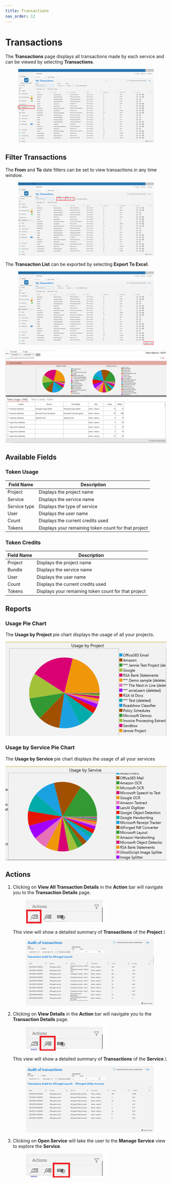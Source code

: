 ```yaml
---
title: Transactions
nav_order: 12
---
```


# Transactions

The **Transactions** page displays all transactions made by each service and can be viewed by selecting **Transactions**.

<figure><img src=".gitbook/assets/image (10).png" alt=""><figcaption></figcaption></figure>

## Filter Transactions

The **From** and **To** date filters can be set to view transactions in any time window.

<figure><img src=".gitbook/assets/image (11).png" alt=""><figcaption></figcaption></figure>

The **Transaction List** can be exported by selecting **Export To Excel**.

<figure><img src=".gitbook/assets/image (15) (1).png" alt=""><figcaption></figcaption></figure>

![Transactions](<.gitbook/assets/transactions (1) (1) (1).png>)

## Available Fields

### Token Usage

| Field Name   | Description                                          |
| ------------ | ---------------------------------------------------- |
| Project      | Displays the project name                            |
| Service      | Displays the service name                            |
| Service type | Displays the type of service                         |
| User         | Displays the user name                               |
| Count        | Displays the current credits used                    |
| Tokens       | Displays your remaining token count for that project |

### Token Credits

| Field Name | Description                                          |
| ---------- | ---------------------------------------------------- |
| Project    | Displays the project name                            |
| Bundle     | Displays the service name                            |
| User       | Displays the user name                               |
| Count      | Displays the current credits used                    |
| Tokens     | Displays your remaining token count for that project |

## Reports

### Usage Pie Chart

The **Usage by Project** pie chart displays the usage of all your projects.

![transactions ussage](<.gitbook/assets/transaction-ussage (1) (1) (1).png>)

### Usage by Service Pie Chart

The **Usage by Service** pie chart displays the usage of all your services

![transactions ussage by service](<.gitbook/assets/transactions-byservice (1) (1) (1).png>)

## Actions

1.  Clicking on **View All Transaction Details** in the **Action** bar will navigate you to the **Transaction Details** page.

    <figure><img src=".gitbook/assets/image (3) (1).png" alt=""><figcaption></figcaption></figure>

    This view will show a detailed summary of **Transactions** of the **Project**.\\

    <figure><img src=".gitbook/assets/image (1) (1).png" alt=""><figcaption></figcaption></figure>
2.  Clicking on **View Details** in the **Action** bar will navigate you to the **Transaction Details** page.

    <figure><img src=".gitbook/assets/image (2) (2).png" alt=""><figcaption></figcaption></figure>

    This view will show a detailed summary of **Transactions** of the **Service**.\\

    <figure><img src=".gitbook/assets/image (12).png" alt=""><figcaption></figcaption></figure>
3.  Clicking on **Open Service** will take the user to the **Manage Service** view to explore the **Service**.

    <figure><img src=".gitbook/assets/image (4).png" alt=""><figcaption><p><br></p></figcaption></figure>
